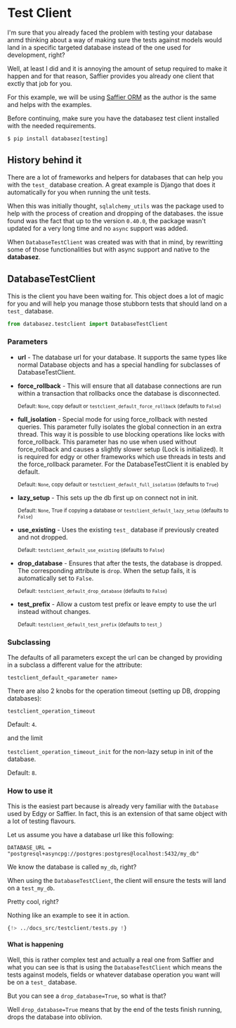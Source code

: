 # Test Client

I'm sure that you already faced the problem with testing your database anmd thinking about a way
of making sure the tests against models would land in a specific targeted database instead of the
one used for development, right?

Well, at least I did and it is annoying the amount of setup required to make it happen and for that
reason, Saffier provides you already one client that exctly that job for you.

For this example, we will be using [Saffier ORM](https://saffier.tarsild.io) as the author is the same
and helps with the examples.

Before continuing, make sure you have the databasez test client installed with the needed
requirements.

```
$ pip install databasez[testing]
```

## History behind it

There are a lot of frameworks and helpers for databases that can help you with the `test_` database
creation. A great example is Django that does it automatically for you when running the unit tests.

When this was initially thought, `sqlalchemy_utils` was the package used to help with the process
of creation and dropping of the databases. the issue found was the fact that up to the version
`0.40.0`, the package wasn't updated for a very long time and no `async` support was added.

When `DatabaseTestClient` was created was with that in mind, by rewritting some of those
functionalities but with async support and native to the **databasez**.

## DatabaseTestClient

This is the client you have been waiting for. This object does a lot of magic for you and will
help you manage those stubborn tests that should land on a `test_` database.

```python
from databasez.testclient import DatabaseTestClient
```

### Parameters

* **url** - The database url for your database.
            It supports the same types like normal Database objects and has a special handling for subclasses of DatabaseTestClient.

* **force_rollback** - This will ensure that all database connections are run within a transaction
                       that rollbacks once the database is disconnected.

    <sup>Default: `None`, copy default or `testclient_default_force_rollback` (defaults to `False`) </sup>

* **full_isolation** - Special mode for using force_rollback with nested queries. This parameter fully isolates the global connection
                       in an extra thread. This way it is possible to use blocking operations like locks with force_rollback.
                       This parameter has no use when used without force_rollback and causes a slightly slower setup (Lock is initialized).
                       It is required for edgy or other frameworks which use threads in tests and the force_rollback parameter.
                       For the DatabaseTestClient it is enabled by default.

    <sup>Default: `None`, copy default or `testclient_default_full_isolation` (defaults to `True`) </sup>

* **lazy_setup** - This sets up the db first up on connect not in init.

    <sup>Default: `None`, True if copying a database or `testclient_default_lazy_setup` (defaults to `False`)</sup>

* **use_existing** - Uses the existing `test_` database if previously created and not dropped.

    <sup>Default: `testclient_default_use_existing` (defaults to `False`)</sup>

* **drop_database** - Ensures that after the tests, the database is dropped. The corresponding attribute is `drop`.
                      When the setup fails, it is automatically set to `False`.

    <sup>Default: `testclient_default_drop_database` (defaults to `False`)</sup>

* **test_prefix** - Allow a custom test prefix or leave empty to use the url instead without changes.

    <sup>Default: `testclient_default_test_prefix` (defaults to `test_`)</sup>

### Subclassing

The defaults of all parameters except the url can be changed by providing in a subclass a different value for the attribute:

`testclient_default_<parameter name>`

There are also 2 knobs for the operation timeout (setting up DB, dropping databases):

`testclient_operation_timeout`

Default: `4`.

and the limit

`testclient_operation_timeout_init` for the non-lazy setup in init of the database.

Default: `8`.

### How to use it

This is the easiest part because is already very familiar with the `Database` used by Edgy or Saffier. In
fact, this is an extension of that same object with a lot of testing flavours.

Let us assume you have a database url like this following:

```shell
DATABASE_URL = "postgresql+asyncpg://postgres:postgres@localhost:5432/my_db"
```

We know the database is called `my_db`, right?

When using the `DatabaseTestClient`, the client will ensure the tests will land on a `test_my_db`.

Pretty cool, right?

Nothing like an example to see it in action.

```python title="tests.py"
{!> ../docs_src/testclient/tests.py !}
```

#### What is happening

Well, this is rather complex test and actually a real one from Saffier and what you can see is
that is using the `DatabaseTestClient` which means the tests against models, fields or whatever
database operation you want will be on a `test_` database.

But you can see a `drop_database=True`, so what is that?

Well `drop_database=True` means that by the end of the tests finish running, drops the database
into oblivion.
